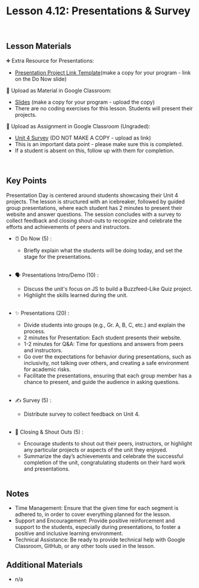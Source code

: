 # Lesson 4.12: Presentations & Survey

<br>

## Lesson Materials

➕ Extra Resource for Presentations:
- [Presentation Project Link Template](https://docs.google.com/document/d/1j6Fe0rAaTeaxLLfhkqJLmDO82kweSKtV0zcQlVdreyo/edit?usp=sharing)(make a copy for your program - link on the Do Now slide)

📖 Upload as Material in Google Classroom:
- [Slides](https://docs.google.com/presentation/d/1ubrPxMTzd2eoizgXT0wKLyphqze2gIZh1HcqvLlo2Ks/edit?usp=sharing) (make a copy for your program - upload the copy)
- There are no coding exercises for this lesson. Students will present their projects.

📝 Upload as Assignment in Google Classroom (Ungraded):
- [Unit 4 Survey](https://forms.gle/8sZ8Cz6TWYYXSoLj7) (DO NOT MAKE A COPY - upload as link)
 - This is an important data point - please make sure this is completed.
 - If a student is absent on this, follow up with them for completion.
<br>


## Key Points
Presentation Day is centered around students showcasing their Unit 4 projects. The lesson is structured with an icebreaker, followed by guided group presentations, where each student has 2 minutes to present their website and answer questions. The session concludes with a survey to collect feedback and closing shout-outs to recognize and celebrate the efforts and achievements of peers and instructors.


- ⏰ Do Now (5) : 
    -  Briefly explain what the students will be doing today, and set the stage for the presentations. <br><br>

- 🗣️ Presentations Intro/Demo (10) : 
    - Discuss the unit's focus on JS to build a Buzzfeed-Like Quiz project.
    - Highlight the skills learned during the unit.<br><br>

- ✨ Presentations (20) :
    - Divide students into groups (e.g., Gr. A, B, C, etc.) and explain the process.
    - 2 minutes for Presentation: Each student presents their website.
    - 1-2 minutes for Q&A: Time for questions and answers from peers and instructors.
    - Go over the expectations for behavior during presentations, such as inclusivity, not talking over others, and creating a safe environment for academic risks.
    - Facilitate the presentations, ensuring that each group member has a chance to present, and guide the audience in asking questions.<br><br>

- ✍️ Survey (5) : 
    -  Distribute survey to collect feedback on Unit 4.<br><br>

- 🎉 Closing & Shout Outs (5) : 
    - Encourage students to shout out their peers, instructors, or highlight any particular projects or aspects of the unit they enjoyed.
    - Summarize the day’s achievements and celebrate the successful completion of the unit, congratulating students on their hard work and presentations. <br><br>


## Notes
- Time Management: Ensure that the given time for each segment is adhered to, in order to cover everything planned for the lesson.
- Support and Encouragement: Provide positive reinforcement and support to the students, especially during presentations, to foster a positive and inclusive learning environment.
- Technical Assistance: Be ready to provide technical help with Google Classroom, GitHub, or any other tools used in the lesson.


## Additional Materials
- n/a
